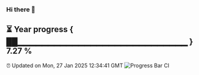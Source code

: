 ### Hi there 👋
⏳ Year progress { ██▁▁▁▁▁▁▁▁▁▁▁▁▁▁▁▁▁▁▁▁▁▁▁▁▁▁▁▁ } 7.27 %
---
⏰ Updated on Mon, 27 Jan 2025 12:34:41 GMT
![Progress Bar CI](https://github.com/liununu/liununu/workflows/Progress%20Bar%20CI/badge.svg)
